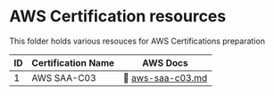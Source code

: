 # AWS Certification resources

This folder holds various resouces for AWS Certifications preparation

| ID  | Certification Name | AWS Docs                              |
| --- | ------------------ | ------------------------------------- |
| 1   | AWS SAA-C03        | 📖 [aws-saa-c03.md](./aws-saa-c03.md) |
